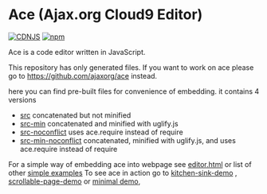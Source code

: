 Ace (Ajax.org Cloud9 Editor)
============================
[![CDNJS](https://img.shields.io/cdnjs/v/ace.svg)](https://cdnjs.com/libraries/ace)
[![npm](https://img.shields.io/npm/v/ace-builds.svg)](https://www.npmjs.com/package/ace-builds)

Ace is a code editor written in JavaScript.

This repository has only generated files. If you want to work on ace please go to https://github.com/ajaxorg/ace
instead.

here you can find pre-built files for convenience of embedding. it contains 4 versions

* [src](https://github.com/ajaxorg/ace-builds/tree/master/src)              concatenated but not minified
* [src-min](https://github.com/ajaxorg/ace-builds/tree/master/src-min)      concatenated and minified with uglify.js
* [src-noconflict](https://github.com/ajaxorg/ace-builds/tree/master/src-noconflict)      uses ace.require instead of
  require
* [src-min-noconflict](https://github.com/ajaxorg/ace-builds/tree/master/src-min-noconflict)      concatenated, minified
  with uglify.js, and uses ace.require instead of require

For a simple way of embedding ace into webpage
see [editor.html](https://github.com/ajaxorg/ace-builds/blob/master/editor.html) or list of
other [simple examples](https://github.com/ajaxorg/ace-builds/tree/master/demo)
To see ace in action go to [kitchen-sink-demo](http://ajaxorg.github.com/ace-builds/kitchen-sink.html)
, [scrollable-page-demo](http://ajaxorg.github.com/ace-builds/demo/scrollable-page.html)
or [minimal demo](http://ajaxorg.github.com/ace-builds/editor.html),


